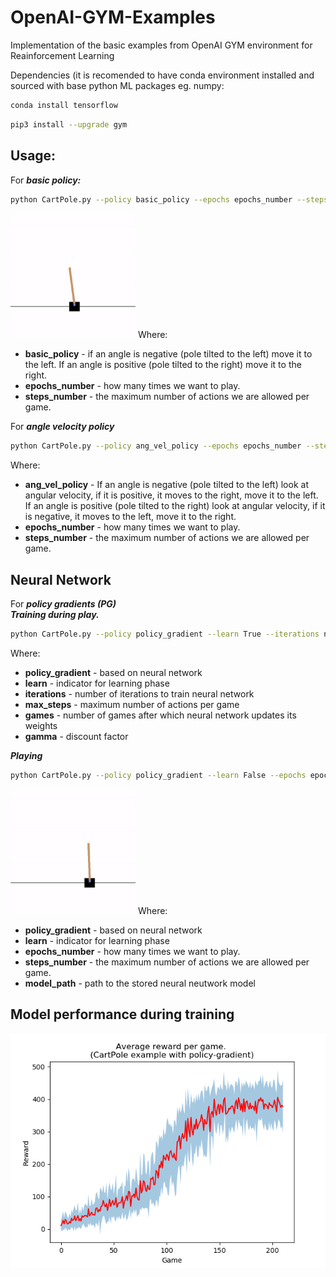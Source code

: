 # OpenAI-GYM-Examples
Implementation of the basic examples from OpenAI GYM environment for Reainforcement Learning  

Dependencies (it is recomended to have conda environment installed and sourced with base python ML packages eg. numpy:  
```bash
conda install tensorflow
```  
```bash
pip3 install --upgrade gym
```  

## Usage:

For ***basic policy:***
```bash
python CartPole.py --policy basic_policy --epochs epochs_number --steps steps_number
```  
<img src="https://github.com/amasend/OpenAI-GYM-Examples/blob/master/Cart%20Pole%20example/pictures/CartPole_basic.gif" width="200" height="200" />    
Where:

 - **basic_policy** - if an angle is negative (pole tilted to the left) move it to the left.  If an angle is positive (pole tilted to the right) move it to the right.
 - **epochs_number** - how many times we want to play.
 - **steps_number** - the maximum number of actions we are allowed per game.

For ***angle velocity policy***
```bash
python CartPole.py --policy ang_vel_policy --epochs epochs_number --steps steps_number
```  
Where:

 - **ang_vel_policy** - If an angle is negative (pole tilted to the left) look at angular velocity, if it is positive, it moves to the right, move it to the left.  
If an angle is positive (pole tilted to the right) look at angular velocity, if it is negative, it moves to the left, move it to the right.   
 - **epochs_number** - how many times we want to play.
 - **steps_number** - the maximum number of actions we are allowed per game.

## Neural Network

For ***policy gradients (PG)***  
***Training during play.***
```bash
python CartPole.py --policy policy_gradient --learn True --iterations number_of_iterations --max_steps number_of_max_steps --games number_of_games --save_iter saving_iteration_number --gamma reward_discount
```  
Where:

 - **policy_gradient** - based on neural network
 - **learn** - indicator for learning phase
 - **iterations** - number of iterations to train neural network
 - **max_steps** - maximum number of actions per game
 - **games** - number of games after which neural network updates its weights
 - **gamma** - discount factor

***Playing***
```bash
python CartPole.py --policy policy_gradient --learn False --epochs epochs_number --steps --model_path path_to_the_nn_modelsteps_number
```  
<img src="https://github.com/amasend/OpenAI-GYM-Examples/blob/master/Cart%20Pole%20example/pictures/CartPole_policy_gradient.gif" width="200" height="200" />  
Where:

 - **policy_gradient** - based on neural network
 - **learn** - indicator for learning phase
 - **epochs_number** - how many times we want to play.
 - **steps_number** - the maximum number of actions we are allowed per game.
 - **model_path** - path to the stored neural neutwork model

## Model performance during training  
<p align="center">
<img src="https://github.com/amasend/OpenAI-GYM-Examples/blob/master/Cart%20Pole%20example/pictures/cart_pole.png?raw=true"/> 
</p>
